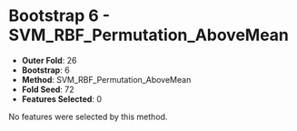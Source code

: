 # Bootstrap 6 - SVM_RBF_Permutation_AboveMean

- **Outer Fold**: 26
- **Bootstrap**: 6
- **Method**: SVM_RBF_Permutation_AboveMean
- **Fold Seed**: 72
- **Features Selected**: 0

No features were selected by this method.
